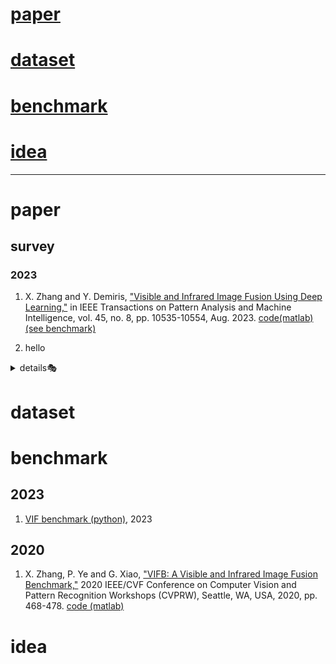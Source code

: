 # [paper](#paper-section-id)
# [dataset](#dataset-section-id)
# [benchmark](#benchmark-section-id)
# [idea](#idea-section-id)
-------------------------------------

<a name="paper-section-id" />

# paper
 ## survey
 ### 2023
  1.  X. Zhang and Y. Demiris, ["Visible and Infrared Image Fusion Using Deep Learning,"](https://ieeexplore.ieee.org/abstract/document/10088423) in IEEE Transactions on Pattern Analysis and Machine Intelligence, vol. 45, no. 8, pp. 10535-10554, Aug. 2023. [code(matlab)(see benchmark)](#benchmark-section-id)
   
  2. hello
<details>
  <summary>details🎭</summary>
  
  ## survey
  
    
    1.  X. Zhang and Y. Demiris, "Visible and Infrared Image Fusion Using Deep Learning," in IEEE Transactions on Pattern Analysis and Machine Intelligence, vol. 45, no. 8, pp. 10535-10554, Aug. 2023
   
    2. hello
    
</details>

<a name="dataset-section-id" />

# dataset

<a name="benchmark-section-id" />

# benchmark
 ## 2023
   1. [VIF benchmark (python)](https://github.com/Linfeng-Tang/VIF-Benchmark), 2023
 ## 2020
   1. X. Zhang, P. Ye and G. Xiao, ["VIFB: A Visible and Infrared Image Fusion Benchmark,"](https://ieeexplore.ieee.org/document/9150987) 2020 IEEE/CVF Conference on Computer Vision and Pattern Recognition Workshops (CVPRW), Seattle, WA, USA, 2020, pp. 468-478. [code (matlab)](https://github.com/xingchenzhang/VIFB)

      
<a name="idea-section-id" />

# idea

